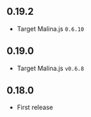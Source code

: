 ## 0.19.2
- Target Malina.js `0.6.10`

## 0.19.0
- Target Malina.js `v0.6.8`

## 0.18.0
- First release

